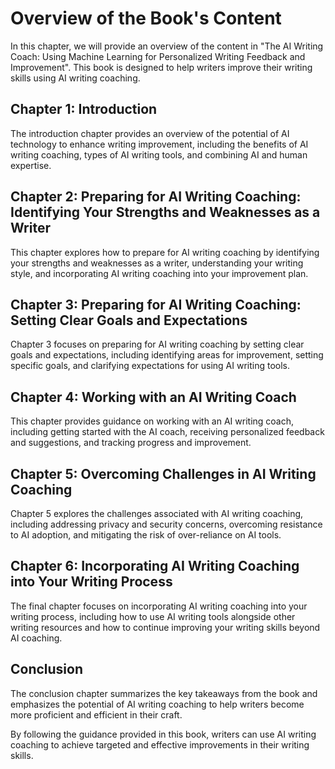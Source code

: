 Overview of the Book's Content
=====================================================

In this chapter, we will provide an overview of the content in "The AI Writing Coach: Using Machine Learning for Personalized Writing Feedback and Improvement". This book is designed to help writers improve their writing skills using AI writing coaching.

Chapter 1: Introduction
-----------------------

The introduction chapter provides an overview of the potential of AI technology to enhance writing improvement, including the benefits of AI writing coaching, types of AI writing tools, and combining AI and human expertise.

Chapter 2: Preparing for AI Writing Coaching: Identifying Your Strengths and Weaknesses as a Writer
---------------------------------------------------------------------------------------------------

This chapter explores how to prepare for AI writing coaching by identifying your strengths and weaknesses as a writer, understanding your writing style, and incorporating AI writing coaching into your improvement plan.

Chapter 3: Preparing for AI Writing Coaching: Setting Clear Goals and Expectations
----------------------------------------------------------------------------------

Chapter 3 focuses on preparing for AI writing coaching by setting clear goals and expectations, including identifying areas for improvement, setting specific goals, and clarifying expectations for using AI writing tools.

Chapter 4: Working with an AI Writing Coach
-------------------------------------------

This chapter provides guidance on working with an AI writing coach, including getting started with the AI coach, receiving personalized feedback and suggestions, and tracking progress and improvement.

Chapter 5: Overcoming Challenges in AI Writing Coaching
-------------------------------------------------------

Chapter 5 explores the challenges associated with AI writing coaching, including addressing privacy and security concerns, overcoming resistance to AI adoption, and mitigating the risk of over-reliance on AI tools.

Chapter 6: Incorporating AI Writing Coaching into Your Writing Process
----------------------------------------------------------------------

The final chapter focuses on incorporating AI writing coaching into your writing process, including how to use AI writing tools alongside other writing resources and how to continue improving your writing skills beyond AI coaching.

Conclusion
----------

The conclusion chapter summarizes the key takeaways from the book and emphasizes the potential of AI writing coaching to help writers become more proficient and efficient in their craft.

By following the guidance provided in this book, writers can use AI writing coaching to achieve targeted and effective improvements in their writing skills.
